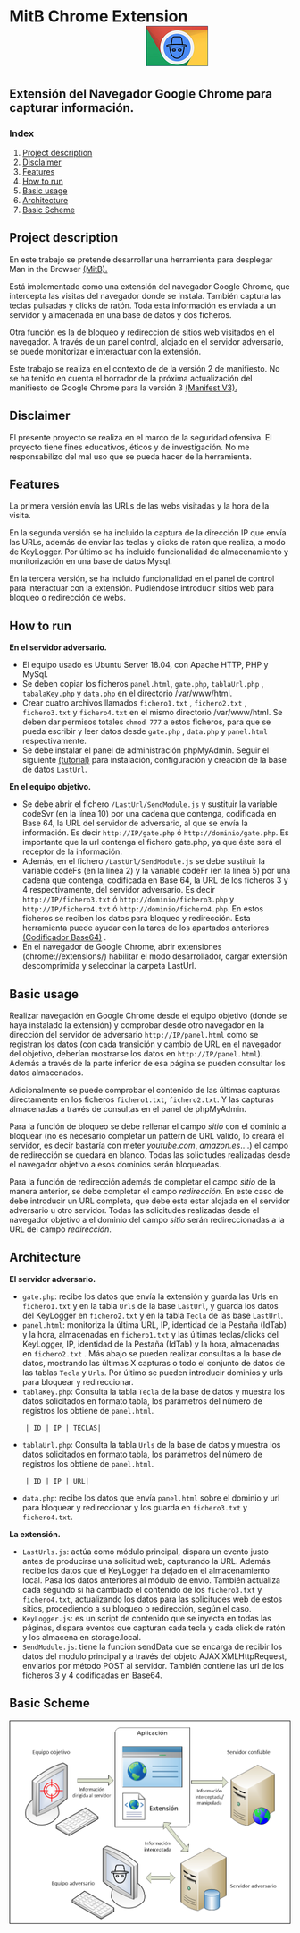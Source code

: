 # MitB Chrome Extension &nbsp;&nbsp;&nbsp;&nbsp;&nbsp;&nbsp;&nbsp;&nbsp;&nbsp;&nbsp;&nbsp;&nbsp;&nbsp;&nbsp;&nbsp;&nbsp;&nbsp;&nbsp;&nbsp;&nbsp;&nbsp;&nbsp;&nbsp;&nbsp;&nbsp;&nbsp;&nbsp;&nbsp;&nbsp;&nbsp;&nbsp;&nbsp;&nbsp;&nbsp;&nbsp;&nbsp;&nbsp;![Icon](MITB_Chrome.png)

## Extensión del Navegador Google Chrome para capturar información.

### Index

1. [Project description](#project-description)
2. [Disclaimer](#disclaimer)
3. [Features](#features)
4. [How to run](#how-to-run)
5. [Basic usage](#basic-usage)
6. [Architecture](#architecture)
7. [Basic Scheme](#basic-scheme)


## Project description

En este trabajo se pretende desarrollar una herramienta para desplegar Man in the Browser [(MitB).](https://ipfs.io/ipfs/QmXoypizjW3WknFiJnKLwHCnL72vedxjQkDDP1mXWo6uco/wiki/Man-in-the-browser.html) 

Está implementado como una extensión del navegador Google Chrome, que intercepta las visitas del navegador donde se instala. También captura las teclas pulsadas y clicks de ratón. Toda esta información es enviada a un servidor y almacenada en una base de datos y dos ficheros. 

Otra función es la de bloqueo y redirección de sitios web visitados en el navegador. A través de un panel control, alojado en el servidor adversario, se puede monitorizar e interactuar con la extensión.

Este trabajo se realiza en el contexto de de la versión 2 de manifiesto. No se ha tenido en cuenta el borrador de la próxima actualización del manifiesto de Google Chrome para la versión 3 [(Manifest V3).](https://docs.google.com/document/d/1nPu6Wy4LWR66EFLeYInl3NzzhHzc-qnk4w4PX-0XMw8/preview#heading=h.xgjl2srtytjt)

## Disclaimer

El presente proyecto se realiza en el marco de la seguridad ofensiva. El proyecto tiene fines educativos, éticos y de investigación. No me responsabilizo del mal uso que se pueda hacer de la herramienta.  

## Features

La primera versión envía las URLs de las webs visitadas y la hora de la visita. 

En la segunda versión se ha incluido la captura de la dirección IP que envía las URLs, además de enviar las teclas y clicks de ratón que realiza, a modo de KeyLogger. Por último se ha incluido funcionalidad de almacenamiento y monitorización en una base de datos Mysql. 

En la tercera versión, se ha incluido funcionalidad en el panel de control para interactuar con la extensión. Pudiéndose introducir sitios web para bloqueo o redirección de webs. 

## How to run

**En el servidor adversario.**

+ El equipo usado es Ubuntu Server 18.04, con Apache HTTP, PHP y MySql.
+ Se deben copiar los ficheros `panel.html`, `gate.php`, `tablaUrl.php` , `tabalaKey.php` y `data.php` en el directorio /var/www/html.
+ Crear cuatro archivos llamados `fichero1.txt` , `fichero2.txt` , `fichero3.txt` y `fichero4.txt` en el mismo directorio /var/www/html. Se deben dar permisos totales `chmod 777` a estos ficheros, para que se pueda escribir y leer datos desde `gate.php` , `data.php` y `panel.html` respectivamente.
+ Se debe instalar el panel de administración phpMyAdmin. Seguir el siguiente [(tutorial)](phpmyadmin.pdf) para instalación, configuración y creación de la base de datos `LastUrl`. 

**En el equipo objetivo.**

+ Se debe abrir el fichero `/LastUrl/SendModule.js` y sustituir la variable codeSvr (en la línea 10) por una cadena que contenga, codificada en Base 64, la URL del servidor de adversario, al que se envía la información. Es decir `http://IP/gate.php` ó `http://dominio/gate.php`. Es importante que la url contenga el fichero gate.php, ya que éste será el receptor de la información.
+ Además, en el fichero `/LastUrl/SendModule.js` se debe sustituir la variable codeFs (en la línea 2) y la variable codeFr (en la línea 5) por una cadena que contenga, codificada en Base 64, la URL de los ficheros 3 y 4  respectivamente, del servidor adversario. Es decir `http://IP/fichero3.txt` ó `http://dominio/fichero3.php` y `http://IP/fichero4.txt` ó `http://dominio/fichero4.php`. En estos ficheros se reciben los datos para bloqueo y redirección. 
Esta herramienta puede ayudar con la tarea de los apartados anteriores [(Codificador Base64)](https://www.base64encode.org/) . 
+ En el navegador de Google Chrome, abrir extensiones (chrome://extensions/) habilitar el modo desarrollador, cargar extensión descomprimida y seleccinar la carpeta LastUrl. 


## Basic usage

Realizar navegación en Google Chrome desde el equipo objetivo (donde se haya instalado la extensión) y comprobar desde otro navegador en la dirección del servidor de adversario `http://IP/panel.html` como se registran los datos (con cada transición y cambio de URL en el navegador del objetivo, deberían mostrarse los datos en `http://IP/panel.html`). Además a través de la parte inferior de esa página se pueden consultar los datos almacenados.

Adicionalmente se puede comprobar el contenido de las últimas capturas directamente en los ficheros `fichero1.txt`, `fichero2.txt`. Y las capturas almacenadas a través de consultas en el panel de phpMyAdmin.

Para la función de bloqueo se debe rellenar el campo *sitio* con el dominio a bloquear (no es necesario completar un pattern de URL valido, lo creará el servidor, es decir bastaría con meter *youtube.com*, *amazon.es*....) el campo de redirección se quedará en blanco. Todas las solicitudes realizadas desde el navegador objetivo a esos dominios serán bloqueadas.

Para la función de redirección además de completar el campo *sitio* de la manera anterior, se debe completar el campo *redirección*. En este caso de debe introducir un URL completa, que debe esta estar alojada en el servidor adversario u otro servidor. Todas las solicitudes realizadas desde el navegador objetivo a el dominio del campo *sitio* serán redireccionadas a la URL del campo *redirección*.

## Architecture

**El servidor adversario.**

+ `gate.php`: recibe los datos que envía la extensión y guarda las Urls en `fichero1.txt` y en la tabla `Urls` de la base `LastUrl`, y guarda los datos del KeyLogger en `fichero2.txt` y en la tabla `Tecla` de las base `LastUrl`.
+ `panel.html`: monitoriza la última URL, IP, identidad de la Pestaña (IdTab) y la hora, almacenadas en `fichero1.txt` y las últimas teclas/clicks del KeyLogger, IP, identidad de la Pestaña (IdTab) y la hora, almacenadas en `fichero2.txt` . Más abajo se pueden realizar consultas a la base de datos, mostrando las últimas X capturas o todo el conjunto de datos de las tablas `Tecla` y `Urls`. Por último se pueden introducir dominios y urls para bloquear y redireccionar.
+ `tablaKey.php`: Consulta la tabla `Tecla` de la base de datos y muestra los datos solicitados en formato tabla, los parámetros del número de registros los obtiene de `panel.html`.
```plain
    | ID | IP | TECLAS|
```
+ `tablaUrl.php`: Consulta la tabla `Urls` de la base de datos y muestra los datos solicitados en formato tabla, los parámetros del número de registros los obtiene de `panel.html`.
```plain
    | ID | IP | URL|
```
+ `data.php`: recibe los datos que envía `panel.html` sobre el dominio y url para bloquear y redireccionar y los guarda en `fichero3.txt` y `fichero4.txt`.

**La extensión.**

+ `LastUrls.js`: actúa como módulo principal, dispara un evento justo antes de producirse una solicitud web, capturando la URL. Además recibe los datos que el KeyLogger ha dejado en el almacenamiento local. Pasa los datos anteriores al módulo de envío. También actualiza cada segundo si ha cambiado el contenido de los `fichero3.txt` y `fichero4.txt`, actualizando los datos para las solicitudes web de estos sitios, procediendo a su bloqueo o redirección, según el caso.
+ `KeyLogger.js`: es un script de contenido que se inyecta en todas las páginas, dispara eventos que capturan cada tecla y cada click de ratón y los almacena en storage.local.
+ `SendModule.js`: tiene la función sendData que se encarga de recibir los datos del modulo principal y a través del objeto AJAX  XMLHttpRequest, enviarlos por método POST al servidor. También contiene las url de los ficheros 3 y 4 codificadas en Base64. 

## Basic Scheme

![Basic Scheme](Scheme3.png)
